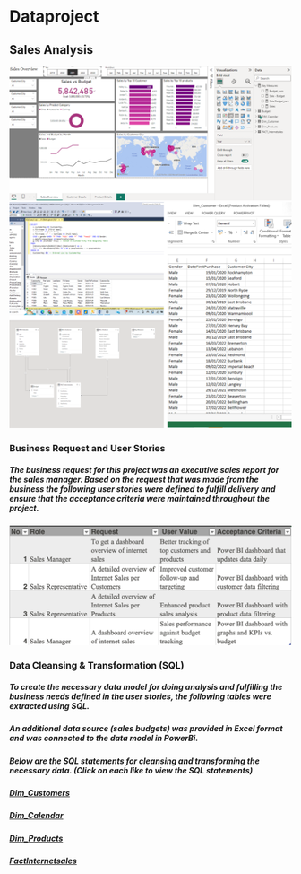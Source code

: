 # Dataproject
## Sales Analysis
![](https://github.com/stephighodalo/Dataproject/blob/main/Sale%20Overview_img.png)
![](https://github.com/stephighodalo/Dataproject/blob/main/Overview_imgs.png)

### Business Request and User Stories
##### The business request for this project was an executive sales report for the sales manager. Based on the request that was made from the business the following user stories were defined to fulfill delivery and ensure that the acceptance criteria were maintained throughout the project.
![](https://github.com/stephighodalo/Dataproject/blob/main/Business%20request_Img.png)

### Data Cleansing & Transformation (SQL)
##### To create the necessary data model for doing analysis and fulfilling the business needs defined in the user stories, the following tables were extracted using SQL. 
##### An additional data source (sales budgets) was provided in Excel format and was connected to the data model in PowerBi.

##### Below are the SQL statements for cleansing and transforming the necessary data. (Click on each like to view the SQL statements)
##### [Dim_Customers](https://github.com/stephighodalo/Dataproject/blob/main/Dim_Customer.sql)
##### [Dim_Calendar](https://github.com/stephighodalo/Dataproject/blob/main/Dim_Calendar.sql)
##### [Dim_Products](https://github.com/stephighodalo/Dataproject/blob/main/Dim_Products.sql)
##### [FactInternetsales](https://github.com/stephighodalo/Dataproject/blob/main/FACT_Internetsales.sql)

